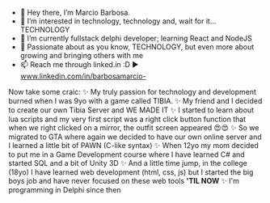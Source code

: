 - 👋 Hey there, I’m Marcio Barbosa. 
- 👀 I’m interested in technology, technology and, wait for it... TECHNOLOGY
- 🌱 I’m currently fullstack delphi developer; learning React and NodeJS
- 💞️ Passionate about as you know, TECHNOLOGY, but even more about growing and bringing others with me
- 📫 Reach me through linked.in :D ▶️ www.linkedin.com/in/barbosamarcio-

Now take some craic:
✨ My truly passion for technology and development burned when I was 9yo with a game called TIBIA. 
✨ My friend and I decided to create our own Tibia Server and WE MADE IT
✨ I started to learn about lua scripts and my very first script was a right click button function that
 when we right clicked on a mirror, the outfit screen appeared 😍😍
✨ So we migrated to GTA where again we decided to have our own online server and I learned a little bit of PAWN (C-like syntax)
✨ When 12yo my mom decided to put me in a Game Development course where I have learned C# and started SQL and a bit of Unity 3D
✨ And a little time jump, in the college (18yo) I have learned web development (html, css, js) but I started the big boys job and
have never focused on these web tools **'TIL NOW**
✨ I'm programming in Delphi since then

